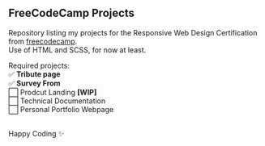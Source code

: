 ## FreeCodeCamp Projects
Repository listing my projects for the Responsive Web Design Certification from <a href="https://www.freecodecamp.org/">freecodecamp</a>. </br>
Use of HTML and SCSS, for now at least.

Required projects: </br>
:white_check_mark: **Tribute page** </br>
:white_check_mark: **Survey From** </br>
:white_large_square: Prodcut Landing **[WIP]** </br>
:white_large_square: Technical Documentation </br>
:white_large_square: Personal Portfolio Webpage </br></br>

Happy Coding :sparkles:
